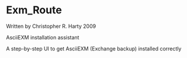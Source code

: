 Exm_Route
=========

Written by Christopher R. Harty 2009

AsciiEXM installation assistant

A step-by-step UI to get AsciiEXM (Exchange backup) installed correctly
